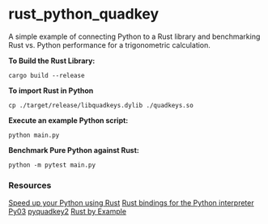 # rust_python_quadkey

A simple example of connecting Python to a Rust library and benchmarking Rust vs. Python performance for a trigonometric calculation.

**To Build the Rust Library:**

```{shell}
cargo build --release
```

**To import Rust in Python**

```{shell}
cp ./target/release/libquadkeys.dylib ./quadkeys.so
```

**Execute an example Python script:**

```{shell}
python main.py
```

**Benchmark Pure Python against Rust:**

```{shell}
python -m pytest main.py
```

### Resources
[Speed up your Python using Rust](https://developers.redhat.com/blog/2017/11/16/speed-python-using-rust)
[Rust bindings for the Python interpreter](https://rustrepo.com/repo/PyO3-PyO3-rust-foreign-function-interface)
[Py03](https://github.com/PyO3/pyo3)
[pyquadkey2](https://github.com/muety/pyquadkey2)
[Rust by Example](https://doc.rust-lang.org/stable/rust-by-example/)
